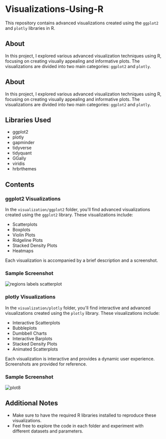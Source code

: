 # Visualizations-Using-R
This repository contains advanced visualizations created using the `ggplot2` and `plotly` libraries in R.

## About

In this project, I explored various advanced visualization techniques using R, focusing on creating visually appealing and informative plots. The visualizations are divided into two main categories: `ggplot2` and `plotly`.

## About

In this project, I explored various advanced visualization techniques using R, focusing on creating visually appealing and informative plots. The visualizations are divided into two main categories: `ggplot2` and `plotly`.

## Libraries Used

- ggplot2
- plotly
- gapminder
- tidyverse
- tidyquant
- GGally
- viridis
- hrbrthemes

## Contents

### ggplot2 Visualizations

In the `visualization/ggplot2` folder, you'll find advanced visualizations created using the `ggplot2` library. These visualizations include:

- Scatterplots
- Boxplots
- Violin Plots
- Ridgeline Plots
- Stacked Density Plots
- Heatmaps

Each visualization is accompanied by a brief description and a screenshot.

### Sample Screenshot 

![regions labels scatterplot](https://github.com/RAPZ0D/Visualizations-Using-R/assets/100001521/24765af8-bddc-42ee-871f-1845776d030b)

### plotly Visualizations

In the `visualization/plotly` folder, you'll find interactive and advanced visualizations created using the `plotly` library. These visualizations include:

- Interactive Scatterplots
- Bubbleplots
- Dumbbell Charts
- Interactive Barplots
- Stacked Density Plots
- Animated Scatterplots

Each visualization is interactive and provides a dynamic user experience. Screenshots are provided for reference.

### Sample Screenshot 

![plot8](https://github.com/RAPZ0D/Visualizations-Using-R/assets/100001521/33e4157c-e594-4107-8826-ce7837333635)


## Additional Notes

- Make sure to have the required R libraries installed to reproduce these visualizations.
- Feel free to explore the code in each folder and experiment with different datasets and parameters.
